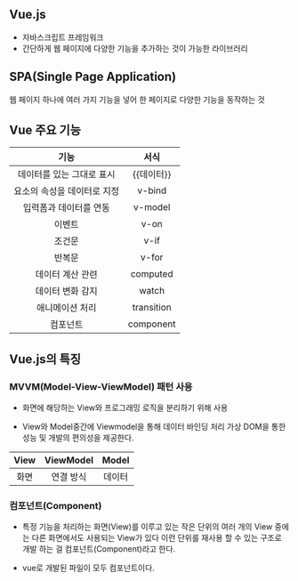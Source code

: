 ## Vue.js
- 자바스크립트 프레임워크
- 간단하게 웹 페이지에 다양한 기능을 추가하는 것이 가능한 라이브러리

## SPA(Single Page Application)

웹 페이지 하나에 여러 가지 기능을 넣어 한 페이지로 다양한 기능을 동작하는 것

## Vue 주요 기능

|기능|서식|
|:---:|:---:|
|데이터를 있는 그대로 표시|{{데이터}}|
|요소의 속성을 데이터로 지정|v-bind|
|입력폼과 데이터를 연동|v-model|
|이벤트|v-on|
|조건문|v-if|
|반복문|v-for|
|데이터 계산 관련|computed|
|데이터 변화 감지|watch|
|애니메이션 처리|transition|
|컴포넌트|component|

## Vue.js의 특징

###  MVVM(Model-View-ViewModel) 패턴 사용

- 화면에 해당하는 View와 프로그래밍 로직을 분리하기 위해 사용

- View와 Model중간에 Viewmodel을 통해 데이터 바인딩 처리 가상 DOM을 통한 성능 및 개발의 편의성을 제공한다.


|View|ViewModel|Model|
|:---:|:---:|:---:|
|화면|연결 방식|데이터|
### 컴포넌트(Component)

- 특정 기능을 처리하는 화면(View)를 이루고 있는 작은 단위의 여러 개의 View 중에는 다른 화면에서도 사용되는 View가 있다 이런 단위를 재사용 할 수 있는 구조로 개발 하는 걸 컴포넌트(Component)라고 한다.

- vue로 개발된 파일이 모두 컴포넌트이다. 
